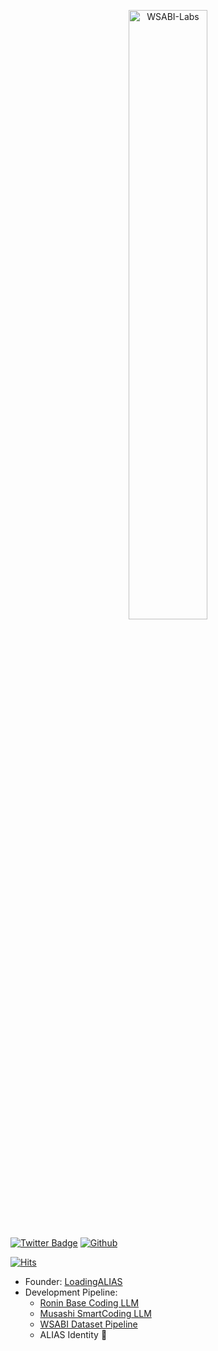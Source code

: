 <p align="center" width="100%">
    <img src="assets/gradient_horzAsset 38.png" alt="WSABI-Labs" width="50%">
</p>

[![Twitter Badge](https://img.shields.io/badge/-Twitter-1da1f2?labelColor=1da1f2&logo=twitter&logoColor=white&link=https://twitter.com/LoadingALIAS)](https://twitter.com/LoadingALIAS)
[![Github](https://img.shields.io/github/followers/WSABI-Labs?label=Follow&style=social)](https://github.com/WSABI-Labs)

[![Hits](https://hits.seeyoufarm.com/api/count/incr/badge.svg?url=https%3A%2F%2Fgithub.com%2FWSABI-Labs%2FWSABI-Labs&count_bg=%2379C83D&title_bg=%23555555&icon=&icon_color=%23E7E7E7&title=Profile+Views&edge_flat=false)](https://hits.seeyoufarm.com)

- Founder: [LoadingALIAS](https://github.com/LoadingALIAS)
- Development Pipeline: 
  - [Ronin Base Coding LLM](https://github.com/WSABI-Labs/Ronin_Base)
  - [Musashi SmartCoding LLM](https://github.com/WSABI-Labs/Musashi)
  - [WSABI Dataset Pipeline](https://github.com/WSABI-Labs/Dataset_Pipeline)
  - ALIAS Identity 🤫 
